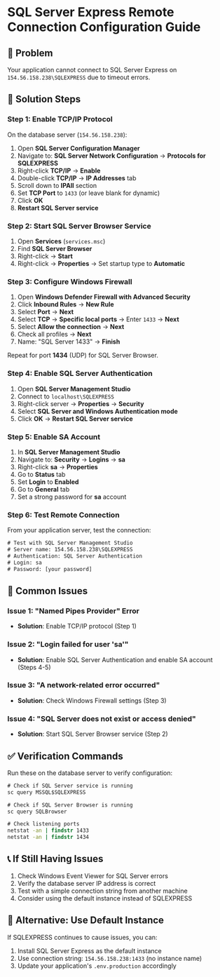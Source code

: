 # SQL Server Express Remote Connection Configuration Guide

## 🎯 **Problem**
Your application cannot connect to SQL Server Express on `154.56.158.238\SQLEXPRESS` due to timeout errors.

## 🔧 **Solution Steps**

### **Step 1: Enable TCP/IP Protocol**
On the database server (`154.56.158.238`):

1. Open **SQL Server Configuration Manager**
2. Navigate to: **SQL Server Network Configuration** → **Protocols for SQLEXPRESS**
3. Right-click **TCP/IP** → **Enable**
4. Double-click **TCP/IP** → **IP Addresses** tab
5. Scroll down to **IPAll** section
6. Set **TCP Port** to `1433` (or leave blank for dynamic)
7. Click **OK**
8. **Restart SQL Server service**

### **Step 2: Start SQL Server Browser Service**
1. Open **Services** (`services.msc`)
2. Find **SQL Server Browser**
3. Right-click → **Start**
4. Right-click → **Properties** → Set startup type to **Automatic**

### **Step 3: Configure Windows Firewall**
1. Open **Windows Defender Firewall with Advanced Security**
2. Click **Inbound Rules** → **New Rule**
3. Select **Port** → **Next**
4. Select **TCP** → **Specific local ports** → Enter `1433` → **Next**
5. Select **Allow the connection** → **Next**
6. Check all profiles → **Next**
7. Name: "SQL Server 1433" → **Finish**

Repeat for port **1434** (UDP) for SQL Server Browser.

### **Step 4: Enable SQL Server Authentication**
1. Open **SQL Server Management Studio**
2. Connect to `localhost\SQLEXPRESS`
3. Right-click server → **Properties** → **Security**
4. Select **SQL Server and Windows Authentication mode**
5. Click **OK** → **Restart SQL Server service**

### **Step 5: Enable SA Account**
1. In **SQL Server Management Studio**
2. Navigate to: **Security** → **Logins** → **sa**
3. Right-click **sa** → **Properties**
4. Go to **Status** tab
5. Set **Login** to **Enabled**
6. Go to **General** tab
7. Set a strong password for **sa** account

### **Step 6: Test Remote Connection**
From your application server, test the connection:

```cmd
# Test with SQL Server Management Studio
# Server name: 154.56.158.238\SQLEXPRESS
# Authentication: SQL Server Authentication
# Login: sa
# Password: [your password]
```

## 🚨 **Common Issues**

### **Issue 1: "Named Pipes Provider" Error**
- **Solution**: Enable TCP/IP protocol (Step 1)

### **Issue 2: "Login failed for user 'sa'"**
- **Solution**: Enable SQL Server Authentication and enable SA account (Steps 4-5)

### **Issue 3: "A network-related error occurred"**
- **Solution**: Check Windows Firewall settings (Step 3)

### **Issue 4: "SQL Server does not exist or access denied"**
- **Solution**: Start SQL Server Browser service (Step 2)

## ✅ **Verification Commands**

Run these on the database server to verify configuration:

```cmd
# Check if SQL Server service is running
sc query MSSQL$SQLEXPRESS

# Check if SQL Server Browser is running
sc query SQLBrowser

# Check listening ports
netstat -an | findstr 1433
netstat -an | findstr 1434
```

## 📞 **If Still Having Issues**

1. Check Windows Event Viewer for SQL Server errors
2. Verify the database server IP address is correct
3. Test with a simple connection string from another machine
4. Consider using the default instance instead of SQLEXPRESS

## 🔄 **Alternative: Use Default Instance**

If SQLEXPRESS continues to cause issues, you can:

1. Install SQL Server Express as the default instance
2. Use connection string: `154.56.158.238:1433` (no instance name)
3. Update your application's `.env.production` accordingly
